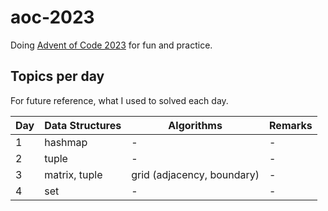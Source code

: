 # aoc-2023

Doing [Advent of Code 2023](https://adventofcode.com/2023/) for fun and practice.

## Topics per day

For future reference, what I used to solved each day.

| Day | Data Structures | Algorithms | Remarks |
|-----|-----------------|------------|---------|
| 1   | hashmap         | - | - |
| 2   | tuple           | - | - |
| 3   | matrix, tuple   | grid (adjacency, boundary) | - |
| 4   | set             | - | - |
